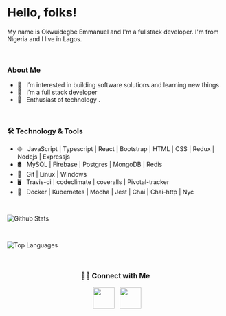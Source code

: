 <!-- <img src="https://github.com/emma50/emma50/blob/main/header.png" width="100%"/> -->

# Hello, folks! 

My name is Okwuidegbe Emmanuel and I'm a fullstack developer. I'm from Nigeria and I live in Lagos. 

<br>

### About Me
- 👀 &nbsp; I’m interested in building software solutions and learning new things
- 🔭 &nbsp; I’m a full stack developer
- 🌱 &nbsp; Enthusiast of technology .

<br>

<h3>🛠 Technology & Tools</h3>

- 🌐 &nbsp; JavaScript | Typescript | React | Bootstrap | HTML | CSS | Redux | Nodejs | Expressjs
- 🛢 &nbsp; MySQL | Firebase | Postgres | MongoDB | Redis
- 🔧 &nbsp; Git | Linux | Windows
- 🖥 &nbsp; Travis-ci | codeclimate | coveralls | Pivotal-tracker
- 🔭 &nbsp; Docker | Kubernetes | Mocha | Jest | Chai | Chai-http | Nyc

<br>

![Github Stats](https://github-readme-stats.vercel.app/api?username=emma50&show_icons=true&title_color=ffffff&icon_color=34abeb&text_color=daf7dc&bg_color=151515)

<br>

![Top Languages](https://github-readme-stats.vercel.app/api/top-langs/?username=emma50&layout=compact&show_icons=true&title_color=ffffff&icon_color=34abeb&text_color=daf7dc&bg_color=151515)

<br>

<h3 align="center"> 🤝🏻 Connect with Me </h3>

<p align="center">  
&nbsp; <a href="https://www.linkedin.com/in/okwuidegbeemmanuel" target="_blank" rel="noopener noreferrer"><img src="https://img.icons8.com/plasticine/100/000000/linkedin.png" width="50" /></a>
&nbsp; <a href="mailto:okwuidegbeemmanuel@gmail.com" target="_blank" rel="noopener noreferrer"><img src="https://img.icons8.com/plasticine/100/000000/gmail.png"  width="50" /></a>
</p>
